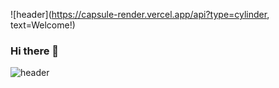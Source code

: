 ![header](https://capsule-render.vercel.app/api?type=cylinder, text=Welcome!)

### Hi there 👋
![header](https://capsule-render.vercel.app/api?type=cylinder&text=Welcome!)
